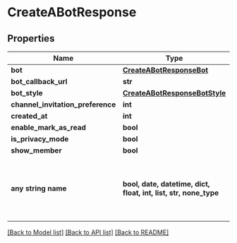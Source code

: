 # CreateABotResponse


## Properties
Name | Type | Description | Notes
------------ | ------------- | ------------- | -------------
**bot** | [**CreateABotResponseBot**](CreateABotResponseBot.md) |  | 
**bot_callback_url** | **str** |  | [optional] 
**bot_style** | [**CreateABotResponseBotStyle**](CreateABotResponseBotStyle.md) |  | [optional] 
**channel_invitation_preference** | **int** |  | [optional] 
**created_at** | **int** |  | [optional] 
**enable_mark_as_read** | **bool** |  | [optional] 
**is_privacy_mode** | **bool** |  | [optional] 
**show_member** | **bool** |  | [optional] 
**any string name** | **bool, date, datetime, dict, float, int, list, str, none_type** | any string name can be used but the value must be the correct type | [optional]

[[Back to Model list]](../README.md#documentation-for-models) [[Back to API list]](../README.md#documentation-for-api-endpoints) [[Back to README]](../README.md)


